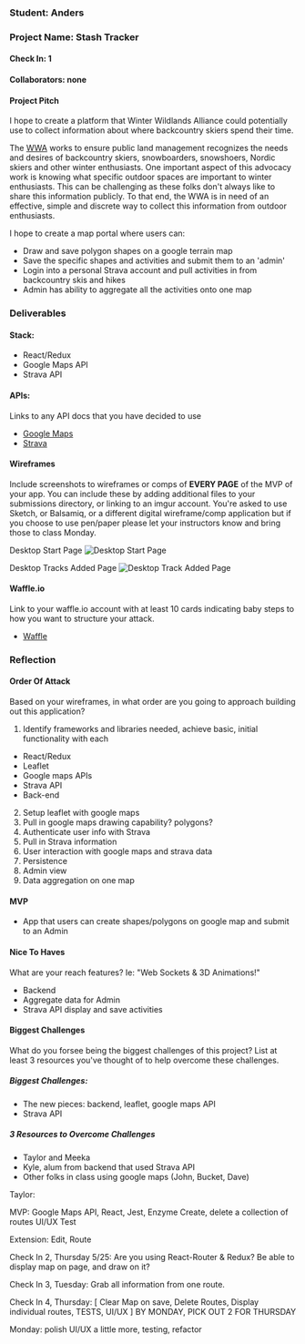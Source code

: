 ### Student: Anders

### Project Name: Stash Tracker  

#### Check In: 1  

#### Collaborators: none

#### Project Pitch
I hope to create a platform that Winter Wildlands Alliance could potentially use to collect information about where backcountry skiers spend their time.

The [WWA](https://winterwildlands.org/) works to ensure public land management recognizes the needs and desires of backcountry skiers, snowboarders, snowshoers, Nordic skiers and other winter enthusiasts. One important aspect of this advocacy work is knowing what specific outdoor spaces are important to winter enthusiasts. This can be challenging as these folks don't always like to share this information publicly. To that end, the WWA is in need of an effective, simple and discrete way to collect this information from outdoor enthusiasts.

I hope to create a map portal where users can:
* Draw and save polygon shapes on a google terrain map
* Save the specific shapes and activities and submit them to an 'admin'
* Login into a personal Strava account and pull activities in from backcountry skis and hikes
* Admin has ability to aggregate all the activities onto one map   

### Deliverables  

#### Stack:
* React/Redux
* Google Maps API
* Strava API

#### APIs:  
Links to any API docs that you have decided to use
* [Google Maps](https://developers.google.com/maps/documentation/javascript/)
* [Strava](http://strava.github.io/api/)

#### Wireframes  
Include screenshots to wireframes or comps of **EVERY PAGE** of the MVP of your app. You can include these by adding additional files to your submissions directory, or linking to an imgur account. You're asked to use Sketch, or Balsamiq, or a different digital wireframe/comp application but if you choose to use pen/paper please let your instructors know and bring those to class Monday.  

Desktop Start Page
![Desktop Start Page](https://github.com/anderswood/front-end-submissions-public/blob/master/1701/mod-3/self-directed/anders-wood/images/Desktop%20Start%20Page.png 'optional title')

Desktop Tracks Added Page
![Desktop Track Added Page](https://github.com/anderswood/front-end-submissions-public/blob/master/1701/mod-3/self-directed/anders-wood/images/Desktop%20Tracks%20Page.png 'optional title')


#### Waffle.io
Link to your waffle.io account with at least 10 cards indicating baby steps to how you want to structure your attack.
* [Waffle](https://waffle.io/anderswood/stash-tracker)  

### Reflection  

#### Order Of Attack  
Based on your wireframes, in what order are you going to approach building out this application?

1. Identify frameworks and libraries needed, achieve basic, initial functionality with each
  * React/Redux
  * Leaflet
  * Google maps APIs
  * Strava API
  * Back-end
2. Setup leaflet with google maps
3. Pull in google maps drawing capability? polygons?
4. Authenticate user info with Strava
5. Pull in Strava information
6. User interaction with google maps and strava data
7. Persistence
8. Admin view
9. Data aggregation on one map


#### MVP
* App that users can create shapes/polygons on google map and submit to an Admin

#### Nice To Haves
What are your reach features? Ie: "Web Sockets & 3D Animations!"
* Backend
* Aggregate data for Admin
* Strava API display and save activities

#### Biggest Challenges
What do you forsee being the biggest challenges of this project? List at least 3 resources you've thought of to help overcome these challenges.

##### Biggest Challenges:
* The new pieces: backend, leaflet, google maps API
* Strava API

##### 3 Resources to Overcome Challenges
* Taylor and Meeka
* Kyle, alum from backend that used Strava API
* Other folks in class using google maps (John, Bucket, Dave)

Taylor:

MVP:
Google Maps API, React, Jest, Enzyme
Create, delete a collection of routes
UI/UX
Test

Extension:
Edit, Route

Check In 2, Thursday 5/25:
Are you using React-Router & Redux?
Be able to display map on page, and draw on it?

Check In 3, Tuesday:
Grab all information from one route.

Check In 4, Thursday: 
  [ 
   Clear Map on save,
   Delete Routes,
   Display individual routes,
   TESTS,
   UI/UX 
  ]
BY MONDAY, PICK OUT 2 FOR THURSDAY

Monday:
polish UI/UX a little more, testing, refactor

